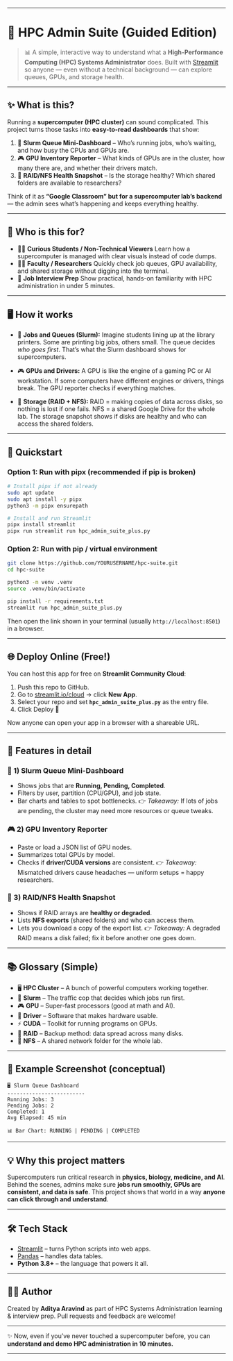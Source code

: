 

---

# 🌟 HPC Admin Suite (Guided Edition)

> 📊 A simple, interactive way to understand what a **High-Performance Computing (HPC) Systems Administrator** does.
> Built with [Streamlit](https://streamlit.io/) so anyone — even without a technical background — can explore queues, GPUs, and storage health.

---

## ✨ What is this?

Running a **supercomputer (HPC cluster)** can sound complicated.
This project turns those tasks into **easy-to-read dashboards** that show:

1. 🚦 **Slurm Queue Mini-Dashboard** – Who’s running jobs, who’s waiting, and how busy the CPUs and GPUs are.
2. 🎮 **GPU Inventory Reporter** – What kinds of GPUs are in the cluster, how many there are, and whether their drivers match.
3. 💾 **RAID/NFS Health Snapshot** – Is the storage healthy? Which shared folders are available to researchers?

Think of it as **“Google Classroom” but for a supercomputer lab’s backend** — the admin sees what’s happening and keeps everything healthy.

---

## 🎯 Who is this for?

* 👩‍🎓 **Curious Students / Non-Technical Viewers**
  Learn how a supercomputer is managed with clear visuals instead of code dumps.
* 👨‍🏫 **Faculty / Researchers**
  Quickly check job queues, GPU availability, and shared storage without digging into the terminal.
* 💼 **Job Interview Prep**
  Show practical, hands-on familiarity with HPC administration in under 5 minutes.

---

## 🖥️ How it works

* 🚦 **Jobs and Queues (Slurm):**
  Imagine students lining up at the library printers. Some are printing big jobs, others small. The queue decides *who goes first*. That’s what the Slurm dashboard shows for supercomputers.

* 🎮 **GPUs and Drivers:**
  A GPU is like the engine of a gaming PC or AI workstation. If some computers have different engines or drivers, things break. The GPU reporter checks if everything matches.

* 💾 **Storage (RAID + NFS):**
  RAID = making copies of data across disks, so nothing is lost if one fails.
  NFS = a shared Google Drive for the whole lab. The storage snapshot shows if disks are healthy and who can access the shared folders.

---

## 🚀 Quickstart

### Option 1: Run with **pipx** (recommended if pip is broken)

```bash
# Install pipx if not already
sudo apt update
sudo apt install -y pipx
python3 -m pipx ensurepath

# Install and run Streamlit
pipx install streamlit
pipx run streamlit run hpc_admin_suite_plus.py
```

### Option 2: Run with pip / virtual environment

```bash
git clone https://github.com/YOURUSERNAME/hpc-suite.git
cd hpc-suite

python3 -m venv .venv
source .venv/bin/activate

pip install -r requirements.txt
streamlit run hpc_admin_suite_plus.py
```

Then open the link shown in your terminal (usually `http://localhost:8501`) in a browser.

---

## 🌐 Deploy Online (Free!)

You can host this app for free on **Streamlit Community Cloud**:

1. Push this repo to GitHub.
2. Go to [streamlit.io/cloud](https://streamlit.io/cloud) → click **New App**.
3. Select your repo and set **`hpc_admin_suite_plus.py`** as the entry file.
4. Click Deploy 🚀

Now anyone can open your app in a browser with a shareable URL.

---

## 📖 Features in detail

### 🚦 1) Slurm Queue Mini-Dashboard

* Shows jobs that are **Running, Pending, Completed**.
* Filters by user, partition (CPU/GPU), and job state.
* Bar charts and tables to spot bottlenecks.
  👉 *Takeaway:* If lots of jobs are pending, the cluster may need more resources or queue tweaks.

### 🎮 2) GPU Inventory Reporter

* Paste or load a JSON list of GPU nodes.
* Summarizes total GPUs by model.
* Checks if **driver/CUDA versions** are consistent.
  👉 *Takeaway:* Mismatched drivers cause headaches — uniform setups = happy researchers.

### 💾 3) RAID/NFS Health Snapshot

* Shows if RAID arrays are **healthy or degraded**.
* Lists **NFS exports** (shared folders) and who can access them.
* Lets you download a copy of the export list.
  👉 *Takeaway:* A degraded RAID means a disk failed; fix it before another one goes down.

---

## 📚 Glossary (Simple)

* 🖥️ **HPC Cluster** – A bunch of powerful computers working together.
* 🚦 **Slurm** – The traffic cop that decides which jobs run first.
* 🎮 **GPU** – Super-fast processors (good at math and AI).
* 🧩 **Driver** – Software that makes hardware usable.
* ⚡ **CUDA** – Toolkit for running programs on GPUs.
* 💾 **RAID** – Backup method: data spread across many disks.
* 📂 **NFS** – A shared network folder for the whole lab.

---

## 🎨 Example Screenshot (conceptual)

```
🖥️ Slurm Queue Dashboard
-------------------------
Running Jobs: 3
Pending Jobs: 2
Completed: 1
Avg Elapsed: 45 min

📊 Bar Chart: RUNNING | PENDING | COMPLETED
```

---

## 💡 Why this project matters

Supercomputers run critical research in **physics, biology, medicine, and AI**.
Behind the scenes, admins make sure **jobs run smoothly, GPUs are consistent, and data is safe**.
This project shows that world in a way **anyone can click through and understand**.

---

## 🛠️ Tech Stack

* [Streamlit](https://streamlit.io/) – turns Python scripts into web apps.
* [Pandas](https://pandas.pydata.org/) – handles data tables.
* **Python 3.8+** – the language that powers it all.

---

## 👩‍💻 Author

Created by **Aditya Aravind** as part of HPC Systems Administration learning & interview prep.
Pull requests and feedback are welcome!

---

✨ Now, even if you’ve never touched a supercomputer before, you can **understand and demo HPC administration in 10 minutes.**

---


